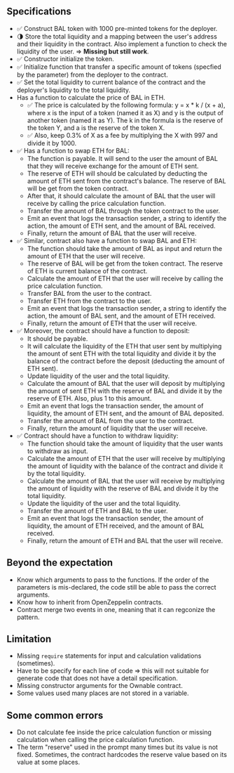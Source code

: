 ## Specifications
- ✅ Construct BAL token with 1000 pre-minted tokens for the deployer.
- 🌗 Store the total liquidity and a mapping between the user's address and their liquidity in the contract. Also implement a function to check the liquidity of the user. => **Missing but still work**.
- ✅ Constructor initialize the token.
- ✅ Initialize function that transfer a specific amount of tokens (specfied by the parameter) from the deployer to the contract. 
- ✅ Set the total liquidity to current balance of the contract and the deployer's liquidity to the total liquidity.
- Has a function to calculate the price of BAL in ETH. 
  - ✅ The price is calculated by the following formula: y = x * k / (x + a), where x is the input of a token (named it as X) and y is the output of another token (named it as Y). The k in the formula is the reserve of the token Y, and a is the reserve of the token X. 
  - ✅ Also, keep 0.3% of X as a fee by multiplying the X with 997 and divide it by 1000.
- ✅ Has a function to swap ETH for BAL: 
  - The function is payable. It will send to the user the amount of BAL that they will receive exchange for the amount of ETH sent.
  - The reserve of ETH will should be calculated by deducting the amount of ETH sent from the contract's balance. The reserve of BAL will be get from the token contract.
  - After that, it should calculate the amount of BAL that the user will receive by calling the price calculation function.
  - Transfer the amount of BAL through the token contract to the user.
  - Emit an event that logs the transaction sender, a string to identify the action, the amount of ETH sent, and the amount of BAL received.
  - Finally, return the amount of BAL that the user will receive.
- ✅ Similar, contract also have a function to swap BAL and ETH:
  - The function should take the amount of BAL as input and return the amount of ETH that the user will receive.
  - The reserve of BAL will be get from the token contract. The reserve of ETH is current balance of the contract.
  - Calculate the amount of ETH that the user will receive by calling the price calculation function.
  - Transfer BAL from the user to the contract.
  - Transfer ETH from the contract to the user.
  - Emit an event that logs the transaction sender, a string to identify the action, the amount of BAL sent, and the amount of ETH received.
  - Finally, return the amount of ETH that the user will receive.
- ✅ Moreover, the contract should have a function to deposit:
  - It should be payable.
  - It will calculate the liquidity of the ETH that user sent by multiplying the amount of sent ETH with the total liquidity and divide it by the balance of the contract before the deposit (deducting the amount of ETH sent).
  - Update liquidity of the user and the total liquidity.
  - Calculate the amount of BAL that the user will deposit by multiplying the amount of sent ETH with the reserve of BAL and divide it by the reserve of ETH. Also, plus 1 to this amount.
  - Emit an event that logs the transaction sender, the amount of liquidity, the amount of ETH sent, and the amount of BAL deposited.
  - Transfer the amount of BAL from the user to the contract.
  - Finally, return the amount of liquidity that the user will receive.
- ✅ Contract should have a function to withdraw liquidity:
  - The function should take the amount of liquidity that the user wants to withdraw as input.
  - Calculate the amount of ETH that the user will receive by multiplying the amount of liquidity with the balance of the contract and divide it by the total liquidity.
  - Calculate the amount of BAL that the user will receive by multiplying the amount of liquidity with the reserve of BAL and divide it by the total liquidity.
  - Update the liquidity of the user and the total liquidity.
  - Transfer the amount of ETH and BAL to the user.
  - Emit an event that logs the transaction sender, the amount of liquidity, the amount of ETH received, and the amount of BAL received.
  - Finally, return the amount of ETH and BAL that the user will receive.

## Beyond the expectation
- Know which arguments to pass to the functions. If the order of the parameters is mis-declared, the code still be able to pass the correct arguments.
- Know how to inherit from OpenZeppelin contracts.
- Contract merge two events in one, meaning that it can regconize the pattern.

## Limitation
- Missing `require` statements for input and calculation validations (sometimes).
- Have to be specify for each line of code => this will not suitable for generate code that does not have a detail specification.
- Missing constructor arguments for the Ownable contract.
- Some values used many places are not stored in a variable.

## Some common errors
- Do not calculate fee inside the price calculation function or missing calculation when calling the price calculation function.
- The term "reserve" used in the prompt many times but its value is not fixed. Sometimes, the contract hardcodes the reserve value based on its value at some places.